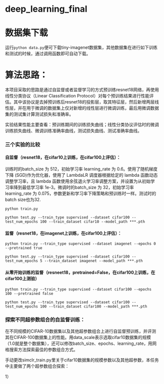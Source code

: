 # deep_learning_final

# 数据集下载

运行`python data.py`便可下载tiny-imagenet数据集，其他数据集在进行如下训练和测试的时候，通过调用函数即可自动下载。

# 算法思路：

本项目采取的思路是通过自监督或者监督学习的方式预训练resnet18网络，再使用线性分类协议（Linear Classification Protocol）对每个预训练结果进行性能评估。其中该协议是去掉预训练后resnet18的投影层，取其特征层，然后新增两层线性层，并在用于微调的数据集上仅对新增的线性层进行微调训练，最后用微调数据集的测试集计算测试损失和准确率。

实验结果性能主要查看：预训练期间的训练损失曲线；线性分类协议评估时的微调训练损失曲线、微调训练准确率曲线，测试损失曲线、测试准确率曲线。

### 三个实验的比较

#### 自监督（resnet18，在cifar10上训练，在cifar100上评估）：

训练时的batch_size 为 512，初始学习率 learning_rate 为 0.6。使用了随机梯度下降 (SGD)作为优化器，使用了 LambdaLR 调度器根据给定的 lambda 函数动态调整学习率，且 lambda 函数使用余弦退火学习率调整方案，并设置为从初始学习率降到最低学习率 1e-3。微调时的batch_size 为 32，初始学习率 learning_rate 为 0.075，参数更新和学习率下降策略和预训练时一样。测试时的batch size也为32.

```
python train.py 

python test.py --train_type supervised --dataset cifar100 --test_num_epochs 100 --train_dataset cifar10 --model_path ***.pth
```

#### 监督（resnet18，在imagenet上训练，在cifar100上评估）：

```
python train.py --train_type supervised --dataset imagenet --epochs 0 --pretrained true

python test.py --train_type supervised --dataset cifar100 --test_num_epochs 5 --train_dataset imagenet --model_path ***.pth
```

#### 从零开始训练的监督（resneet18，pretrained=False，在cifar100上训练，在cifar100上测验）

```
python train.py --train_type supervised --dataset cifar100 --epochs 100 --pretrained false

python test.py --train_type supervised --dataset cifar100 --test_num_epochs 100 --train_dataset cifar100 --model_path ***.pth
```

### 探索不同超参数组合的自监督训练：

在不同规模的CIFAR-10数据集以及其他超参数组合上进行自监督预训练，并评测其在CIFAR-100数据集上的性能。用data_scale表示选取cifar10数据集的规模（1.0就是整个数据集），还可以修改batch_size、epochs、learning_rate，用网格搜索方法探索最佳的参数组合方式。

手动更改simclr_train.py里关于cifar10数据集的规模参数以及其他超参数，本任务中主要做了两个超参数组合探索：

1）





